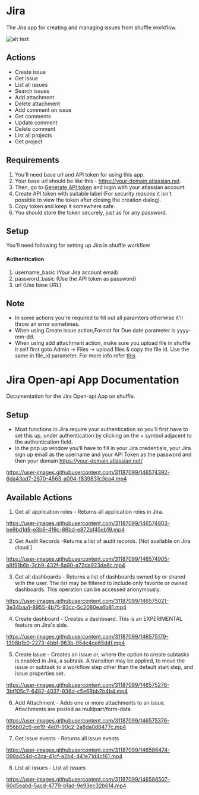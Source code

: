 # Jira 

The Jira app for creating and managing issues from shuffle workflow.

![alt text](https://github.com/dhaval055/security-openapis/blob/master/jira-app.png?raw=true)


## Actions

- Create issue
- Get issue
- List all issues
- Search issues
- Add attachment
- Delete attachment
- Add comment on issue
- Get comments
- Update comment
- Delete comment
- List all projects
- Get project

## Requirements

1. You'll need base url and API token for using this app.
2. Your base url should be like this - https://your-domain.atlassian.net.
3. Then, go to [Generate API token](https://id.atlassian.com/manage-profile/security/api-tokens) and login with your atlassian account.
4. Create API token with suitable label (For security reasons it isn't possible to view the token after closing the creation dialog).
5. Copy token and keep it somewhere safe.
6. You should store the token securely, just as for any password.

## Setup

You'll need following for setting up Jira in shuffle workflow

#### Authentication

1. username_basic (Your Jira account email)
2. password_basic (Use the API token as password)
3. url (Use base URL)

## Note

- In some actions you're required to fill out all paramters otherwise it'll throw an error sometimes.
- When using Create issue action,Format for Due date parameter is yyyy-mm-dd. 
- When using add attachment action, make sure you upload file in shuffle it self first goto Admin &#8594; Files &#8594; upload files & copy the file id. Use the same in file_id parameter. For more info refer [this](http://shuffler.io/docs/organizations#files)




# Jira Open-api App Documentation
Documentation for the Jira Open-api App on shuffle.

## Setup
* Most functions in Jira require your authentication so you'll first have to set this up, under authentication by clicking on the + symbol adjacent to the authentication field.
* In the pop up window you'll have to fill in your Jira credentials, your Jira sign up email as the username and your API Token as the password and then your domain https://your-domain.atlassian.net/

https://user-images.githubusercontent.com/31187099/146574392-6da43ad7-2670-4563-a094-f839831c3ea4.mp4

## Available Actions

1. Get all application roles - Returns all application roles in Jira.

https://user-images.githubusercontent.com/31187099/146574803-be9bd1d9-e3b6-419c-86bd-e872bf45eb19.mp4

2. Get Audit Records -Returns a list of audit records. [Not available on Jira cloud ]

https://user-images.githubusercontent.com/31187099/146574905-a8f91b6b-3cb9-432f-8a90-a72da923de8c.mp4

3. Get all dashboards - Returns a list of dashboards owned by or shared with the user. The list may be filtered to include only favorite or owned dashboards.  This operation can be accessed anonymously.

https://user-images.githubusercontent.com/31187099/146575021-3e34baa1-8955-4b75-93cc-5c2080ea6b81.mp4

4. Create dashboard - Creates a dashboard. This is an EXPERIMENTAL feature on Jira's side.

https://user-images.githubusercontent.com/31187099/146575179-1308b1b0-2273-4bbf-963b-954c4ce65d4f.mp4

5. Create issue - Creates an issue or, where the option to create subtasks is enabled in Jira, a subtask. A transition may be applied, to move the issue or subtask to a workflow step other than the default start step, and issue properties set.

https://user-images.githubusercontent.com/31187099/146575278-3bf105c7-6482-4037-936d-c5e68bb2b4b4.mp4

6. Add Attachment - Adds one or more attachments to an issue. Attachments are posted as multipart/form-data

https://user-images.githubusercontent.com/31187099/146575376-856b02c6-ee19-4e0f-90c2-2a8da0d8477c.mp4

7. Get issue events - Returns all issue events

https://user-images.githubusercontent.com/31187099/146586474-098a454d-c2ca-41cf-a2b4-441e71d4c161.mp4

8. List all issues - List all issues

https://user-images.githubusercontent.com/31187099/146586507-60d5eabd-5acd-4779-b1ad-9e93ec32b614.mp4



